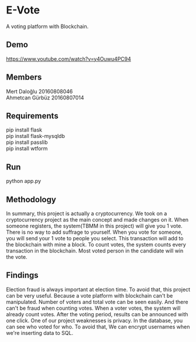 # E-Vote

A voting platform with Blockchain.

## Demo

https://www.youtube.com/watch?v=y4Ouwu4PC94

## Members

Mert Daloğlu 20160808046  
Ahmetcan Gürbüz 20160807014  

## Requirements

pip install flask  
pip install flask-mysqldb  
pip install passlib  
pip install wtform  


## Run

python app.py


## Methodology

In summary, this project is actually a cryptocurrency. We took on a cryptocurrency project as the main concept and made changes on it. When someone registers, the system(TBMM in this project) will give you 1 vote. 
There is no way to add suffrage to yourself.
When you vote for someone, you will send your 1 vote to people you select. This transaction will add to the blockchain with mine a block. 
To count votes, the system counts every transaction in the blockchain. Most voted person in the candidate will win the vote.

## Findings

Election fraud is always important at election time. To avoid that, this project can be very useful. Because a vote platform with blockchain can't be manipulated. 
Number of voters and total vote can be seen easily. And there can't be fraud when counting votes. When a voter votes, the system will already count votes. 
After the voting period, results can be announced with one click. One of our project weaknesses is privacy. In the database, you can see who voted for who. 
To avoid that, We can encrypt usernames when we're inserting data to SQL.
